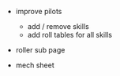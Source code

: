 * improve pilots
  * add / remove skills
  * add roll tables for all skills

* roller sub page
* mech sheet

